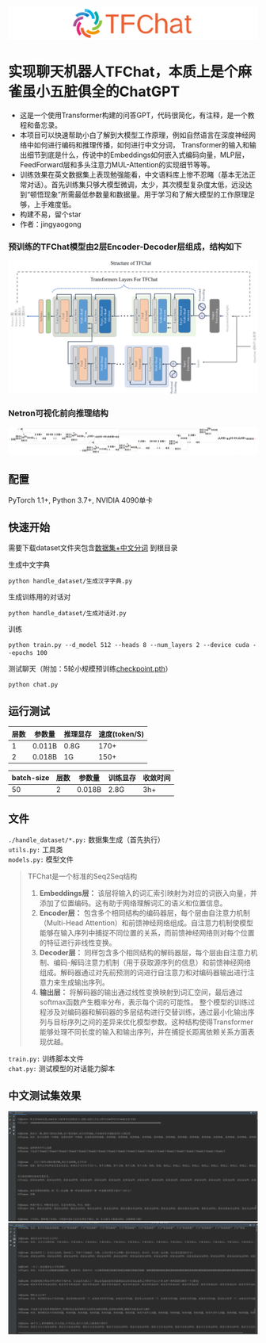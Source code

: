 
![logo](md_imgs/lg.png)
# 实现聊天机器人TFChat，本质上是个麻雀虽小五脏俱全的ChatGPT

* 这是一个使用Transformer构建的问答GPT，代码很简化，有注释，是一个教程和备忘录。
* 本项目可以快速帮助小白了解到大模型工作原理，例如自然语言在深度神经网络中如何进行编码和推理传播，如何进行中文分词，
  Transformer的输入和输出细节到底是什么，传说中的Embeddings如何嵌入式编码向量，MLP层，FeedForward层和多头注意力MUL-Attention的实现细节等等。
* 训练效果在英文数据集上表现勉强能看，中文语料库上惨不忍睹（基本无法正常对话）。首先训练集只够大模型微调，太少，其次模型复杂度太低，远没达到“顿悟现象”所需最低参数量和数据量。用于学习和了解大模型的工作原理足够，上手难度低。
* 构建不易，留个star
* 作者：jingyaogong

### 预训练的TFChat模型由2层Encoder-Decoder层组成，结构如下

![img_1.png](md_imgs/img_1.png)
### Netron可视化前向推理结构
![img_1.png](md_imgs/model_visual.png)

## 配置
PyTorch 1.1+, Python 3.7+, NVIDIA 4090单卡


## 快速开始
需要下载dataset文件夹包含[数据集+中文分词](https://pan.baidu.com/s/1e76erEeq5WUiufB3VnOCYA?pwd=8765) 到根目录

生成中文字典
```
python handle_dataset/生成汉字字典.py
```
生成训练用的对话对
```
python handle_dataset/生成对话对.py
```
训练
```
python train.py --d_model 512 --heads 8 --num_layers 2 --device cuda --epochs 100
```
测试聊天（附加：5轮小规模预训练[checkpoint.pth](https://pan.baidu.com/s/1RP-JhyMuNa7N-cYEqS_GVA?pwd=8765 )）
```
python chat.py
```


## 运行测试

| 层数 | 参数量    | 推理显存 | 速度(token/S) |
|----|--------|------|-------------|
| 1  | 0.011B | 0.8G | 170+        |
| 2  | 0.018B | 1G   | 150+        |

| batch-size | 层数  | 参数量    | 训练显存 | 收敛时间 |
|------------|-----|--------|------|------|
| 50         | 2   | 0.018B | 2.8G | 3h+  |

## 文件



`./handle_dataset/*.py:` 数据集生成（首先执行） <br/>
`utils.py:` 工具类  <br/>
`models.py:` 模型文件 <br/>
> TFChat是一个标准的Seq2Seq结构
> 1. **Embeddings层：** 该层将输入的词汇索引映射为对应的词嵌入向量，并添加了位置编码。这有助于网络理解词汇的语义和位置信息。
> 2. **Encoder层：** 包含多个相同结构的编码器层，每个层由自注意力机制（Multi-Head
   Attention）和前馈神经网络组成。自注意力机制使模型能够在输入序列中捕捉不同位置的关系，而前馈神经网络则对每个位置的特征进行非线性变换。
> 3. **Decoder层：** 同样包含多个相同结构的解码器层，每个层由自注意力机制、编码-解码注意力机制（用于获取源序列的信息）和前馈神经网络组成。解码器通过对先前预测的词进行自注意力和对编码器输出进行注意力来生成输出序列。
> 4. **输出层：** 将解码器的输出通过线性变换映射到词汇空间，最后通过softmax函数产生概率分布，表示每个词的可能性。
> 整个模型的训练过程涉及对编码器和解码器的多层结构进行交替训练，通过最小化输出序列与目标序列之间的差异来优化模型参数。这种结构使得Transformer能够处理不同长度的输入和输出序列，并在捕捉长距离依赖关系方面表现优越。


`train.py:` 训练脚本文件 <br/>
`chat.py:` 测试模型的对话能力脚本



## 中文测试集效果
![img_2.png](md_imgs/img_2.png)
![img_3.png](md_imgs/img_3.png)


